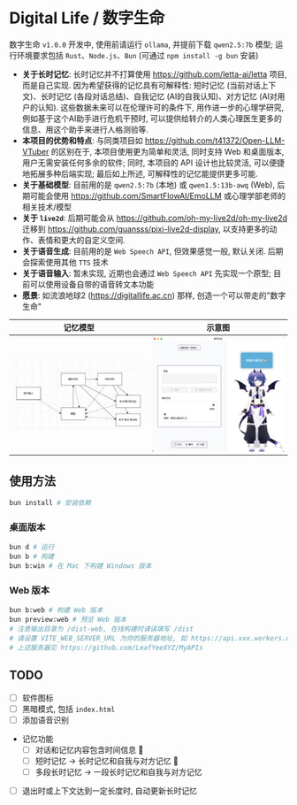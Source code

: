 # Digital Life / 数字生命

数字生命 `v1.0.0` 开发中, 使用前请运行 `ollama`, 并提前下载 `qwen2.5:7b` 模型; 运行环境要求包括 `Rust`、`Node.js`、`Bun` (可通过 `npm install -g bun` 安装)

- **关于长时记忆**: 长时记忆并不打算使用 <https://github.com/letta-ai/letta> 项目, 而是自己实现. 因为希望获得的记忆具有可解释性: 短时记忆 (当前对话上下文)、长时记忆 (各段对话总结)、自我记忆 (AI的自我认知)、对方记忆 (AI对用户的认知). 这些数据未来可以在伦理许可的条件下, 用作进一步的心理学研究, 例如基于这个AI助手进行危机干预时, 可以提供给转介的人类心理医生更多的信息、用这个助手来进行人格测验等.
- **本项目的优势和特点**: 与同类项目如 <https://github.com/t41372/Open-LLM-VTuber> 的区别在于, 本项目使用更为简单和灵活, 同时支持 Web 和桌面版本, 用户无需安装任何多余的软件; 同时, 本项目的 API 设计也比较灵活, 可以便捷地拓展多种后端实现; 最后如上所述, 可解释性的记忆能提供更多可能.
- **关于基础模型**: 目前用的是 `qwen2.5:7b` (本地) 或 `qwen1.5:13b-awq` (Web), 后期可能会使用 <https://github.com/SmartFlowAI/EmoLLM> 或心理学部老师的相关技术/模型
- **关于 `live2d`**: 后期可能会从 <https://github.com/oh-my-live2d/oh-my-live2d> 迁移到 <https://github.com/guansss/pixi-live2d-display>, 以支持更多的动作、表情和更大的自定义空间.
- **关于语音生成**: 目前用的是 `Web Speech API`, 但效果感觉一般, 默认关闭. 后期会探索使用其他 `TTS` 技术
- **关于语音输入**: 暂未实现, 近期也会通过 `Web Speech API` 先实现一个原型; 目前可以使用设备自带的语音转文本功能
- **愿景**: 如流浪地球2 (<https://digitallife.ac.cn>) 那样, 创造一个可以带走的"数字生命"

| 记忆模型 | 示意图 |
| :---: | :---: |
| ![](./readme/model.png) | ![](./readme/intro.png) |

## 使用方法

```bash
bun install # 安装依赖
```

### 桌面版本

```bash
bun d # 运行
bun b # 构建
bun b:win # 在 Mac 下构建 Windows 版本
```

### Web 版本

```bash
bun b:web # 构建 Web 版本
bun preview:web # 预览 Web 版本
# 注意输出目录为 /dist-web, 在线构建时请误填写 /dist
# 请设置 VITE_WEB_SERVER_URL 为你的服务器地址, 如 https://api.xxx.workers.dev, 不带末尾斜杠
# 上述服务器见 https://github.com/LeafYeeXYZ/MyAPIs
```

## TODO

- [ ] 软件图标
- [ ] 黑暗模式, 包括 `index.html`
- [ ] 添加语音识别
- 记忆功能
  - [ ] 对话和记忆内容包含时间信息 🚧
  - [ ] 短时记忆 -> 长时记忆和自我与对方记忆 🚧
  - [ ] 多段长时记忆 -> 一段长时记忆和自我与对方记忆
- [ ] 退出时或上下文达到一定长度时, 自动更新长时记忆
